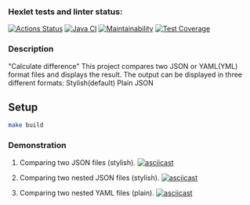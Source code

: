 ### Hexlet tests and linter status:
[![Actions Status](https://github.com/maximl93/java-project-71/actions/workflows/hexlet-check.yml/badge.svg)](https://github.com/maximl93/java-project-71/actions)
[![Java CI](https://github.com/maximl93/java-project-71/actions/workflows/main.yml/badge.svg)](https://github.com/maximl93/java-project-71/actions/workflows/main.yml)
[![Maintainability](https://api.codeclimate.com/v1/badges/80a633cefd9950ccf00f/maintainability)](https://codeclimate.com/github/maximl93/java-project-71/maintainability)
[![Test Coverage](https://api.codeclimate.com/v1/badges/80a633cefd9950ccf00f/test_coverage)](https://codeclimate.com/github/maximl93/java-project-71/test_coverage)


### Description
"Calculate difference"
This project compares two JSON or YAML(YML) format files and displays the result.
The output can be displayed in three different formats:
  Stylish(default)
  Plain
  JSON

## Setup

```bash
make build
```

### Demonstration
1. Comparing two JSON files (stylish).
   [![asciicast](https://asciinema.org/a/OzFn8XLtKWZy5TMoQmmn8lDcd.svg)](https://asciinema.org/a/OzFn8XLtKWZy5TMoQmmn8lDcd)

2. Comparing two nested JSON files (stylish).
   [![asciicast](https://asciinema.org/a/9ksjX0n1TUfiVfG1rGPg47VHw.svg)](https://asciinema.org/a/9ksjX0n1TUfiVfG1rGPg47VHw)

3. Comparing two nested YAML files (plain).
   [![asciicast](https://asciinema.org/a/D9tT0Bo55UhpJlHy5SHj2E8rC.svg)](https://asciinema.org/a/D9tT0Bo55UhpJlHy5SHj2E8rC)    
